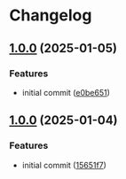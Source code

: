 # Changelog

## [1.0.0](https://github.com/antmelekhin/terraform-gitlab-group/compare/...v1.0.0) (2025-01-05)


### Features

* initial commit ([e0be651](https://github.com/antmelekhin/terraform-gitlab-group/commit/e0be651037d954357f8292af979dee44c49a44d5))

## [1.0.0](https://github.com/antmelekhin/terraform-gitlab-project/compare/...v1.0.0) (2025-01-04)


### Features

* initial commit ([15651f7](https://github.com/antmelekhin/terraform-gitlab-project/commit/15651f7e52817ab04e3152b0917e162d670e5063))
